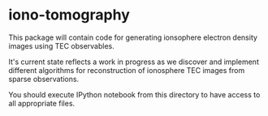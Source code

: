 iono-tomography
===============

This package will contain code for generating ionsophere electron density images using TEC observables.

It's current state reflects a work in progress as we discover and implement different algorithms for reconstruction of ionosphere TEC images from sparse observations.

You should execute IPython notebook from this directory to have access to all appropriate files.
